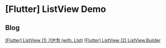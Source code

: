 # [Flutter] ListView Demo

## Blog
[[Flutter] ListView (1) 기본형 (with. LIst<Widget>)](https://sunidev.tistory.com/70)
[[Flutter] ListView (2) ListView.Builder](https://sunidev.tistory.com/71)